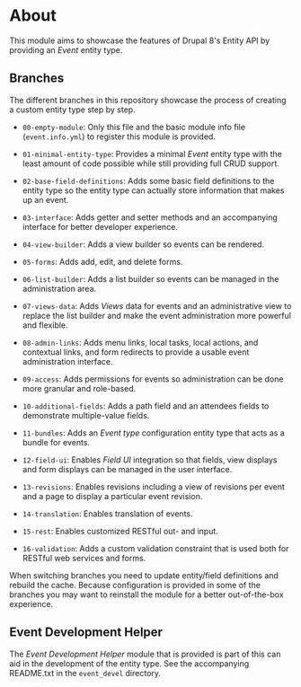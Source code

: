 # About

This module aims to showcase the features of Drupal 8's Entity API by providing
an _Event_ entity type.


## Branches

The different branches in this repository showcase the process of creating a
custom entity type step by step.

* `00-empty-module`: Only this file and the basic module info file
  (`event.info.yml`) to register this module is provided.

* `01-minimal-entity-type`: Provides a minimal _Event_ entity type with the least
  amount of code possible while still providing full CRUD support.

* `02-base-field-definitions`: Adds some basic field definitions to the entity
  type so the entity type can actually store information that makes up an event.

* `03-interface`: Adds getter and setter methods and an accompanying interface
  for better developer experience.

* `04-view-builder`: Adds a view builder so events can be rendered.

* `05-forms`: Adds add, edit, and delete forms.

* `06-list-builder`: Adds a list builder so events can be managed in the
  administration area.

* `07-views-data`: Adds _Views_ data for events and an administrative view to
  replace the list builder and make the event administration more powerful and
  flexible.

* `08-admin-links`: Adds menu links, local tasks, local actions, and contextual
  links, and form redirects to provide a usable event administration interface.

* `09-access`: Adds permissions for events so administration can be done more
  granular and role-based.

* `10-additional-fields`: Adds a path field and an attendees fields to
  demonstrate multiple-value fields.

* `11-bundles`: Adds an _Event type_ configuration entity type that acts as a
  bundle for events.

* `12-field-ui`: Enables _Field UI_ integration so that fields, view displays
  and form displays can be managed in the user interface.

* `13-revisions`: Enables revisions including a view of revisions per event and
  a page to display a particular event revision.

* `14-translation`: Enables translation of events.

* `15-rest`: Enables customized RESTful out- and input.

* `16-validation`: Adds a custom validation constraint that is used both for
  RESTful web services and forms.

When switching branches you need to update entity/field definitions and rebuild
the cache. Because configuration is provided in some of the branches you may
want to reinstall the module for a better out-of-the-box experience.


## Event Development Helper

The _Event Development Helper_ module that is provided is part of this
can aid in the development of the entity type. See the accompanying README.txt
in the `event_devel` directory.
